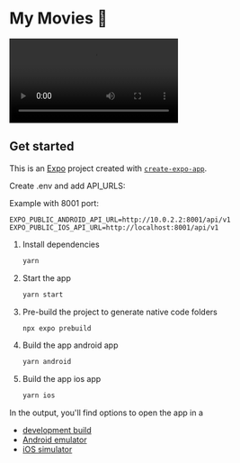 # My Movies 🎥

![Preview](https://ik.imagekit.io/1uww7gf2n/my-movies/movies_preview.webm/ik-video.mp4?updatedAt=1739760627409)


## Get started

This is an [Expo](https://expo.dev) project created with [`create-expo-app`](https://www.npmjs.com/package/create-expo-app).

Create .env and add API_URLS:

Example with 8001 port:
```
EXPO_PUBLIC_ANDROID_API_URL=http://10.0.2.2:8001/api/v1
EXPO_PUBLIC_IOS_API_URL=http://localhost:8001/api/v1
```

1. Install dependencies

   ```bash
   yarn
   ```

2. Start the app

   ```bash
   yarn start
   ```

3. Pre-build the project to generate native code folders

   ```bash
   npx expo prebuild
   ```

3. Build the app android app

   ```bash
   yarn android
   ```

4. Build the app ios app

   ```bash
   yarn ios
   ```

In the output, you'll find options to open the app in a

- [development build](https://docs.expo.dev/develop/development-builds/introduction/)
- [Android emulator](https://docs.expo.dev/workflow/android-studio-emulator/)
- [iOS simulator](https://docs.expo.dev/workflow/ios-simulator/)


